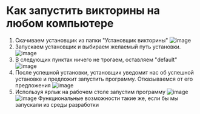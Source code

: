 # Как запустить викторины на любом компьютере
1. Скачиваем установщик из папки "Установщик викторины"
![image](https://github.com/CHVRXN/Savitski7sem/assets/90219892/8521c05c-e86c-4383-915d-50eaa8c4e4f1)
2. Запускаем установщик и выбираем желаемый путь установки.
![image](https://github.com/CHVRXN/Savitski7sem/assets/90219892/7e40c2bd-af34-4211-869a-61d38e43229d)
3. В следующих пунктах ничего не трогаем, оставляем "default"
![image](https://github.com/CHVRXN/Savitski7sem/assets/90219892/c2eabb21-9434-492e-9ac8-98975782915d)
4. После успешной установки, установщик уведомит нас об успешной установке и предложит запустить программу. Отказываемся от его предложения
![image](https://github.com/CHVRXN/Savitski7sem/assets/90219892/0ec97199-ccc9-40e7-8bcc-2c936fa832b6)
5. Используя ярлык на рабочем столе запустим программу
![image](https://github.com/CHVRXN/Savitski7sem/assets/90219892/eca606e6-d9b4-47c8-8bfe-f20f49c76867)
![image](https://github.com/CHVRXN/Savitski7sem/assets/90219892/294de8c2-a9fe-497a-8a9d-c178c6c1ac57)
Функциональные возможности такие же, если бы мы запускали из среды разработки
